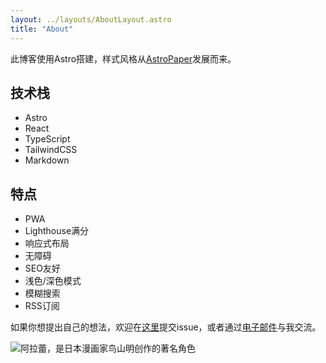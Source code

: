 ```yaml
---
layout: ../layouts/AboutLayout.astro
title: "About"
---
```


此博客使用Astro搭建，样式风格从[AstroPaper](https://github.com/satnaing/astro-paper)发展而来。

## 技术栈

- Astro
- React
- TypeScript
- TailwindCSS
- Markdown

## 特点

- PWA
- Lighthouse满分
- 响应式布局
- 无障碍
- SEO友好
- 浅色/深色模式
- 模糊搜索
- RSS订阅

如果你想提出自己的想法，欢迎在[这里](https://github.com/Clarkkkk/blog/issues)提交issue，或者通过[电子邮件](mailto:clark1729@outlook.com)与我交流。

<div class="mt-24 sm:mt-36">
  <img src="/blog/assets/alalei.png" class="w-48 sm:w-60 mx-auto about-image" alt="阿拉蕾，是日本漫画家鸟山明创作的著名角色">
</div>
